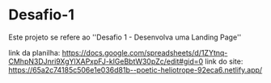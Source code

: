 # Desafio-1
Este projeto se refere ao ''Desafio 1 - Desenvolva uma Landing Page''

link da planilha: https://docs.google.com/spreadsheets/d/1ZYtnq-CMhpN3DJnri9XgYlXAPxpFJ-klGeBbtW30pZc/edit#gid=0 
link do site: https://65a2c74185c506e1e036d81b--poetic-heliotrope-92eca6.netlify.app/
